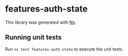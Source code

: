 # features-auth-state

This library was generated with [Nx](https://nx.dev).

## Running unit tests

Run `nx test features-auth-state` to execute the unit tests.
